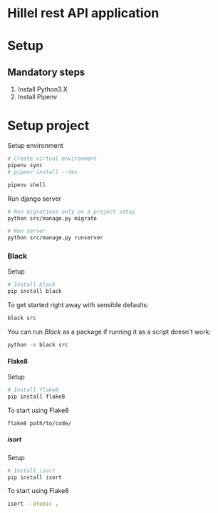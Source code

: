 # Hillel rest API application

# Setup

## Mandatory steps

1. Install Python3.X
2. Install Pipenv

# Setup project
Setup environment
```bash
# Create virtual environment
pipenv sync
# pipenv install --dev

pipenv shell
```

Run django server
```bash
# Run migrations only on a project setup
python src/manage.py migrate

# Run server
python src/manage.py runserver
```

###  Black

Setup
```bash
# Install black
pip install black

```

To get started right away with sensible defaults:

```bash
black src
```

You can run _Black_ as a package if running it as a script doesn't work:

```bash
python -m black src
```

####  Flake8

Setup
```bash
# Install flake8
pip install flake8
```

To start using Flake8

```bash
flake8 path/to/code/
```

#####  isort

Setup
```bash
# Install isort
pip install isort

```

To start using Flake8

```bash
isort --atomic .
```

